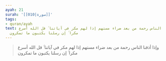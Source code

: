 ```yaml
---
ayah: 21
surah: '[[010|سورة]]'
tags:
- quran/ayah
text: وإذا أذقنا الناس رحمة من بعد ضراء مستهم إذا لهم مكر في آياتنا ۚ قل الله أسرع
  مكرا ۚ إن رسلنا يكتبون ما تمكرون
---
```

> وإذا أذقنا الناس رحمة من بعد ضراء مستهم إذا لهم مكر في آياتنا ۚ قل الله أسرع مكرا ۚ إن رسلنا يكتبون ما تمكرون
